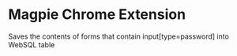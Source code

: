 # Magpie Chrome Extension

Saves the contents of forms that contain input[type=password] into WebSQL table